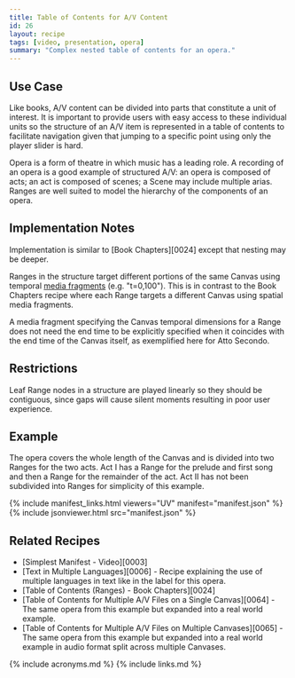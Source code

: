```yaml
---
title: Table of Contents for A/V Content
id: 26
layout: recipe
tags: [video, presentation, opera]
summary: "Complex nested table of contents for an opera."
---
```



## Use Case

Like books, A/V content can be divided into parts that constitute a unit of interest. It is important to provide users with easy access to these individual units so the structure of an A/V item is represented in a table of contents to facilitate navigation given that jumping to a specific point using only the player slider is hard.

Opera is a form of theatre in which music has a leading role. A recording of an opera is a good example of structured A/V: an opera is composed of acts; an act is composed of scenes; a Scene may include multiple arias. Ranges are well suited to model the hierarchy of the components of an opera.

## Implementation Notes

Implementation is similar to [Book Chapters][0024] except that nesting may be deeper.

Ranges in the structure target different portions of the same Canvas using temporal [media fragments](https://www.w3.org/TR/media-frags/#naming-time) (e.g. "t=0,100"). This is in contrast to the Book Chapters recipe where each Range targets a different Canvas using spatial media fragments.

A media fragment specifying the Canvas temporal dimensions for a Range does not need the end time to be explicitly specified when it coincides with the end time of the Canvas itself, as exemplified here for Atto Secondo.

## Restrictions

Leaf Range nodes in a structure are played linearly so they should be contiguous, since gaps will cause silent moments resulting in poor user experience.

## Example

The opera covers the whole length of the Canvas and is divided into two Ranges for the two acts. Act I has a Range for the prelude and first song and then a Range for the remainder of the act. Act II has not been subdivided into Ranges for simplicity of this example.

{% include manifest_links.html viewers="UV" manifest="manifest.json" %}
{% include jsonviewer.html src="manifest.json" %}

## Related Recipes

- [Simplest Manifest - Video][0003]
- [Text in Multiple Languages][0006] - Recipe explaining the use of multiple languages in text like in the label for this opera.
- [Table of Contents (Ranges) - Book Chapters][0024]
- [Table of Contents for Multiple A/V Files on a Single Canvas][0064] - The same opera from this example but expanded into a real world example.
- [Table of Contents for Multiple A/V Files on Multiple Canvases][0065] - The same opera from this example but expanded into a real world example in audio format split across multiple Canvases.

{% include acronyms.md %}
{% include links.md %}
